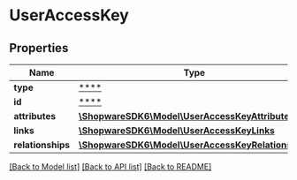 # UserAccessKey

## Properties
Name | Type | Description | Notes
------------ | ------------- | ------------- | -------------
**type** | [****](.md) |  | [optional] 
**id** | [****](.md) |  | [optional] 
**attributes** | [**\ShopwareSDK6\Model\UserAccessKeyAttributes**](UserAccessKeyAttributes.md) |  | [optional] 
**links** | [**\ShopwareSDK6\Model\UserAccessKeyLinks**](UserAccessKeyLinks.md) |  | [optional] 
**relationships** | [**\ShopwareSDK6\Model\UserAccessKeyRelationships**](UserAccessKeyRelationships.md) |  | [optional] 

[[Back to Model list]](../../README.md#documentation-for-models) [[Back to API list]](../../README.md#documentation-for-api-endpoints) [[Back to README]](../../README.md)

